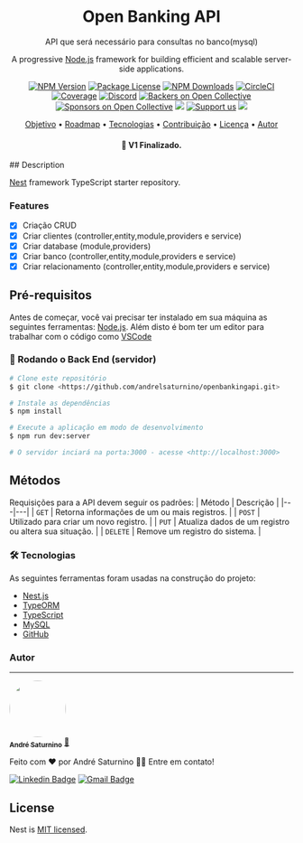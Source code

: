 <h1 align="center">Open Banking API</h1>

<p align="center">API que será necessário para consultas no banco(mysql)</p>

  <p align="center">A progressive <a href="http://nodejs.org" target="_blank">Node.js</a> framework for building efficient and scalable server-side applications.</p>
    <p align="center">
<a href="https://www.npmjs.com/~nestjscore" target="_blank"><img src="https://img.shields.io/npm/v/@nestjs/core.svg" alt="NPM Version" /></a>
<a href="https://www.npmjs.com/~nestjscore" target="_blank"><img src="https://img.shields.io/npm/l/@nestjs/core.svg" alt="Package License" /></a>
<a href="https://www.npmjs.com/~nestjscore" target="_blank"><img src="https://img.shields.io/npm/dm/@nestjs/common.svg" alt="NPM Downloads" /></a>
<a href="https://circleci.com/gh/nestjs/nest" target="_blank"><img src="https://img.shields.io/circleci/build/github/nestjs/nest/master" alt="CircleCI" /></a>
<a href="https://coveralls.io/github/nestjs/nest?branch=master" target="_blank"><img src="https://coveralls.io/repos/github/nestjs/nest/badge.svg?branch=master#9" alt="Coverage" /></a>
<a href="https://discord.gg/G7Qnnhy" target="_blank"><img src="https://img.shields.io/badge/discord-online-brightgreen.svg" alt="Discord"/></a>
<a href="https://opencollective.com/nest#backer" target="_blank"><img src="https://opencollective.com/nest/backers/badge.svg" alt="Backers on Open Collective" /></a>
<a href="https://opencollective.com/nest#sponsor" target="_blank"><img src="https://opencollective.com/nest/sponsors/badge.svg" alt="Sponsors on Open Collective" /></a>
  <a href="https://paypal.me/kamilmysliwiec" target="_blank"><img src="https://img.shields.io/badge/Donate-PayPal-ff3f59.svg"/></a>
    <a href="https://opencollective.com/nest#sponsor"  target="_blank"><img src="https://img.shields.io/badge/Support%20us-Open%20Collective-41B883.svg" alt="Support us"></a>
  <a href="https://img.shields.io/github/commit-activity/m/andrelsaturnino/openbankingapi" target="_blank"><img src="https://img.shields.io/github/commit-activity/m/andrelsaturnino/openbankingapi"></a>
</p>
  <!--[![Backers on Open Collective](https://opencollective.com/nest/backers/badge.svg)](https://opencollective.com/nest#backer)
  [![Sponsors on Open Collective](https://opencollective.com/nest/sponsors/badge.svg)](https://opencollective.com/nest#sponsor)-->

<p align="center">
 <a href="#objetivo">Objetivo</a> •
 <a href="#roadmap">Roadmap</a> • 
 <a href="#tecnologias">Tecnologias</a> • 
 <a href="#contribuicao">Contribuição</a> • 
 <a href="#licenc-a">Licença</a> • 
 <a href="#autor">Autor</a>
</p>

<h4 align="center"> 
	  🚀 V1 Finalizado.  
</h4>
## Description

[Nest](https://github.com/nestjs/nest) framework TypeScript starter repository.

### Features

- [x] Criação CRUD
- [x] Criar clientes (controller,entity,module,providers e service)
- [x] Criar database (module,providers)
- [x] Criar banco (controller,entity,module,providers e service)
- [x] Criar relacionamento (controller,entity,module,providers e service)

## Pré-requisitos

Antes de começar, você vai precisar ter instalado em sua máquina as seguintes ferramentas:
[Node.js](https://nodejs.org/en/).
Além disto é bom ter um editor para trabalhar com o código como [VSCode](https://code.visualstudio.com/)

### 🎲 Rodando o Back End (servidor)

```bash
# Clone este repositório
$ git clone <https://github.com/andrelsaturnino/openbankingapi.git>

# Instale as dependências
$ npm install

# Execute a aplicação em modo de desenvolvimento
$ npm run dev:server

# O servidor inciará na porta:3000 - acesse <http://localhost:3000>
```

## Métodos

Requisições para a API devem seguir os padrões:
| Método | Descrição |
|---|---|
| `GET` | Retorna informações de um ou mais registros. |
| `POST` | Utilizado para criar um novo registro. |
| `PUT` | Atualiza dados de um registro ou altera sua situação. |
| `DELETE` | Remove um registro do sistema. |

### 🛠 Tecnologias

As seguintes ferramentas foram usadas na construção do projeto:

- [Nest.js](https://nestjs.com/)
- [TypeORM](https://typeorm.io/)
- [TypeScript](https://www.typescriptlang.org/)
- [MySQL](https://www.mysql.com/)
- [GitHub](https://github.com/)

### Autor

---

<a href="https://github.com/andrelsaturnino">
 <img style="border-radius: 50%;" src="https://media-exp1.licdn.com/dms/image/C4D03AQG2JcHXmA_Yew/profile-displayphoto-shrink_800_800/0/1539454367240?e=1659571200&v=beta&t=CezxnJA2QdOnrsLFmIHZafm5h1LPYpZnWX0jIMtQGHY" width="100px;" alt=""/>
 <br />
 <sub><b>André Saturnino</b></sub></a> <a href="https://github.com/andrelsaturnino" title="Rocketseat">🚀</a>

Feito com ❤️ por André Saturnino 👋🏽 Entre em contato!

[![Linkedin Badge](https://img.shields.io/badge/-Andresaturnino-blue?style=flat-square&logo=Linkedin&logoColor=white&link=https:https://www.linkedin.com/in/andresaturnino//)](https://www.linkedin.com/in/andresaturnino/)
[![Gmail Badge](https://img.shields.io/badge/-andre.l.saturnino@hotmail.com-c14438?style=flat-square&logo=Hotmail&logoColor=white&link=mailto:andre.l.saturnino@hotmail.com)](mailto:andre.l.saturnino@hotmail.com)

## License

Nest is [MIT licensed](LICENSE).

```

```
